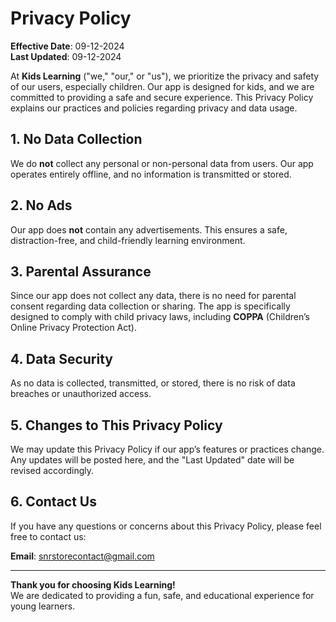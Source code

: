 
# Privacy Policy

**Effective Date**: 09-12-2024  
**Last Updated**: 09-12-2024  

At **Kids Learning** ("we," "our," or "us"), we prioritize the privacy and safety of our users, especially children. Our app is designed for kids, and we are committed to providing a safe and secure experience. This Privacy Policy explains our practices and policies regarding privacy and data usage.

## 1. No Data Collection
We do **not** collect any personal or non-personal data from users. Our app operates entirely offline, and no information is transmitted or stored.  

## 2. No Ads
Our app does **not** contain any advertisements. This ensures a safe, distraction-free, and child-friendly learning environment.

## 3. Parental Assurance
Since our app does not collect any data, there is no need for parental consent regarding data collection or sharing. The app is specifically designed to comply with child privacy laws, including **COPPA** (Children’s Online Privacy Protection Act).

## 4. Data Security
As no data is collected, transmitted, or stored, there is no risk of data breaches or unauthorized access.

## 5. Changes to This Privacy Policy
We may update this Privacy Policy if our app’s features or practices change. Any updates will be posted here, and the "Last Updated" date will be revised accordingly.

## 6. Contact Us
If you have any questions or concerns about this Privacy Policy, please feel free to contact us:  

**Email**: snrstorecontact@gmail.com

---

**Thank you for choosing Kids Learning!**  
We are dedicated to providing a fun, safe, and educational experience for young learners.
